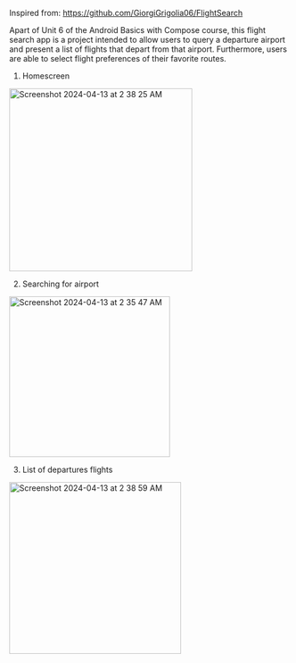Inspired from: https://github.com/GiorgiGrigolia06/FlightSearch

Apart of Unit 6 of the Android Basics with Compose course, this flight search app is a project intended to allow users to query a departure airport and present a list of flights that depart from that airport. Furthermore, users are able to select flight preferences of their favorite routes.

1. Homescreen
<img width="328" alt="Screenshot 2024-04-13 at 2 38 25 AM" src="https://github.com/amedinaaa/Flight-Search/assets/118236100/a7155c94-f5ac-43c0-a435-b1da7b4c2bd8">

2. Searching for airport
<img width="288" alt="Screenshot 2024-04-13 at 2 35 47 AM" src="https://github.com/amedinaaa/Flight-Search/assets/118236100/c365f38d-30b0-45c1-b12c-9d138efadfbb">

3. List of departures flights
<img width="308" alt="Screenshot 2024-04-13 at 2 38 59 AM" src="https://github.com/amedinaaa/Flight-Search/assets/118236100/1bb11f95-5dac-4664-a182-a3cc3e583a39">
